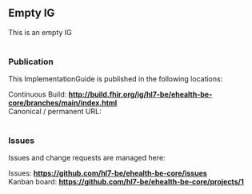 Empty IG
---
This is an empty IG
<br> </br>
###
### Publication
This ImplementationGuide is published in the following locations:

Continuous Build: __http://build.fhir.org/ig/hl7-be/ehealth-be-core/branches/main/index.html__  
Canonical / permanent URL: 
<br> </br>

### Issues
Issues and change requests are managed here:  

Issues:  __https://github.com/hl7-be/ehealth-be-core/issues__  
Kanban board:  __https://github.com/hl7-be/ehealth-be-core/projects/1__  

 
